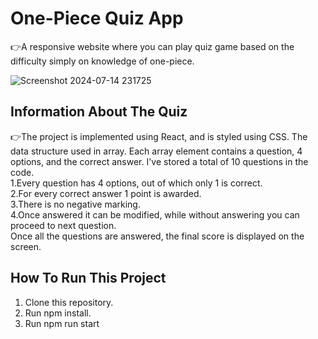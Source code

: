 # One-Piece Quiz App

👉A responsive website where you can play quiz game based on the difficulty simply on knowledge of one-piece.

![Screenshot 2024-07-14 231725](https://github.com/user-attachments/assets/2c111c68-3d42-4d9c-aec2-c3280fbaeb75)

## Information About The Quiz

👉The project is implemented using React, and is styled using CSS. The data structure used in array. Each array element contains a question, 4 options, and the correct answer. I've stored a total of 10 questions in the
code. <br>
1.Every question has 4 options, out of which only 1 is correct. <br>
2.For every correct answer 1 point is awarded. <br>
3.There is no negative marking. <br>
4.Once answered it can be modified, while without answering you can proceed to next question. <br>
Once all the questions are answered, the final score is displayed on the screen. 

## How To Run This Project

1. Clone this repository. <br>
2. Run npm install. <br>
3. Run npm run start
